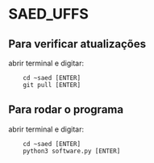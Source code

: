# SAED_UFFS
## Para verificar atualizações  
abrir terminal e digitar:
```
    cd ~saed [ENTER]
    git pull [ENTER]
```

## Para rodar o programa  
  abrir terminal e digitar:  
```
    cd ~saed [ENTER]
    python3 software.py [ENTER]
```
